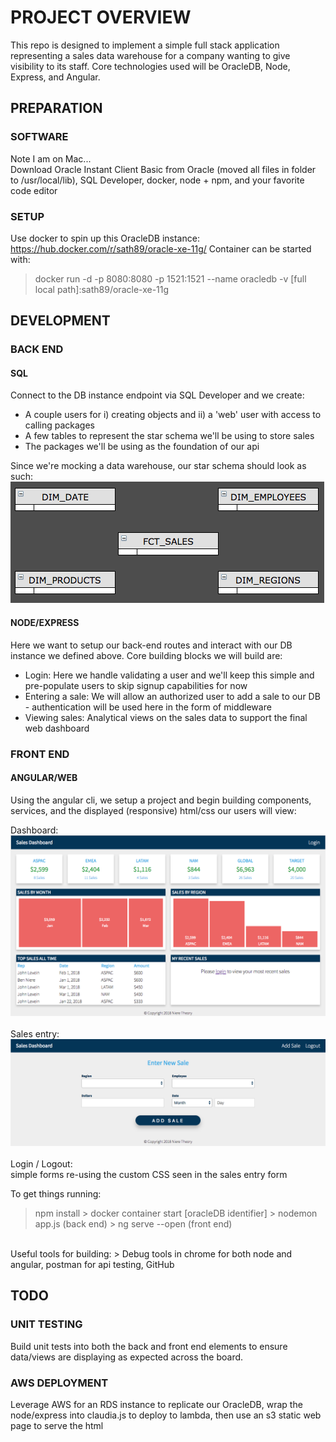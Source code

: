 # PROJECT OVERVIEW

This repo is designed to implement a simple full stack application representing a sales data warehouse for a company wanting to give visibility to its staff. Core technologies used will be OracleDB, Node, Express, and Angular.

## PREPARATION

### SOFTWARE

Note I am on Mac...<br>
Download Oracle Instant Client Basic from Oracle (moved all files in folder to /usr/local/lib), SQL Developer, docker, node + npm, and your favorite code editor

### SETUP

Use docker to spin up this OracleDB instance: https://hub.docker.com/r/sath89/oracle-xe-11g/
Container can be started with:

> docker run -d -p 8080:8080 -p 1521:1521 --name oracledb -v [full local path]:sath89/oracle-xe-11g

## DEVELOPMENT

### BACK END

#### SQL

Connect to the DB instance endpoint via SQL Developer and we create:

<ul>
    <li>A couple users for i) creating objects and ii) a 'web' user with access to calling packages</li>
    <li>A few tables to represent the star schema we'll be using to store sales</li>
    <li>The packages we'll be using as the foundation of our api</li>
</ul>

Since we're mocking a data warehouse, our star schema should look as such:<br>
![Schema Design](/ReadMeHelper/schema.png?raw=true)

#### NODE/EXPRESS

Here we want to setup our back-end routes and interact with our DB instance we defined above. Core building blocks we will build are:

<ul>
    <li>Login: Here we handle validating a user and we'll keep this simple and pre-populate users to skip signup capabilities for now</li>
    <li>Entering a sale: We will allow an authorized user to add a sale to our DB - authentication will be used here in the form of middleware</li>
    <li>Viewing sales: Analytical views on the sales data to support the final web dashboard</li>
</ul>

### FRONT END

#### ANGULAR/WEB

Using the angular cli, we setup a project and begin building components, services, and the displayed (responsive) html/css our users will view:

Dashboard: <br>
![Dashboard Page](/ReadMeHelper/dashboardpage.png?raw=true) <br><br>
Sales entry: <br>
![Sales Entry Page](/ReadMeHelper/salesentry.png?raw=true) <br><br>
Login / Logout: <br>
simple forms re-using the custom CSS seen in the sales entry form

To get things running:

> npm install > docker container start [oracleDB identifier] > nodemon app.js (back end) > ng serve --open (front end)

<br>
Useful tools for building:
> Debug tools in chrome for both node and angular, postman for api testing, GitHub

## TODO

### UNIT TESTING

Build unit tests into both the back and front end elements to ensure data/views are displaying as expected across the board.

### AWS DEPLOYMENT

Leverage AWS for an RDS instance to replicate our OracleDB, wrap the node/express into claudia.js to deploy to lambda, then use an s3 static web page to serve the html
